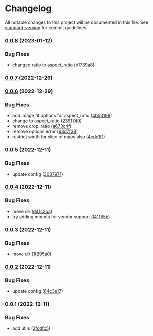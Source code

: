 # Changelog

All notable changes to this project will be documented in this file. See [standard-version](https://github.com/conventional-changelog/standard-version) for commit guidelines.

### [0.0.8](/github.com/future-wd/hugo-imaging-common/compare/v0.0.7...v0.0.8) (2023-01-12)


### Bug Fixes

* changed ratio to aspect_ratio ([b1739a8](/github.com/future-wd/hugo-imaging-common/commit/b1739a8319a7f5e984b10aa43eb5afe6fd9eae67))

### [0.0.7](/github.com/future-wd/hugo-imaging-common/compare/v0.0.6...v0.0.7) (2022-12-29)

### [0.0.6](/github.com/future-wd/hugo-imaging-common/compare/v0.0.5...v0.0.6) (2022-12-29)


### Bug Fixes

* add image fit options for aspect_ratio ([4b50199](/github.com/future-wd/hugo-imaging-common/commit/4b50199768b715f8992e5308d2da747096b8c9f0))
* change to aspect_ratio ([2391749](/github.com/future-wd/hugo-imaging-common/commit/23917491e31873067fce217d96585c669db12203))
* remove crop_ratio ([a673c4f](/github.com/future-wd/hugo-imaging-common/commit/a673c4f6992940ba14ad036726e03641f60247e8))
* remove options error ([63d7f38](/github.com/future-wd/hugo-imaging-common/commit/63d7f38a50c0b0a3bd82cf83e1f58cfc1eff6d6a))
* restrict width for slice of maps also ([4cde1f1](/github.com/future-wd/hugo-imaging-common/commit/4cde1f1c0664ce1d1233edefa0cfc3011136f9f0))

### [0.0.5](/github.com/future-wd/hugo-imaging-common/compare/v0.0.4...v0.0.5) (2022-12-11)


### Bug Fixes

* update config ([3037971](/github.com/future-wd/hugo-imaging-common/commit/3037971eacdb8a1a3407e4d03370b6b80e956764))

### [0.0.4](/github.com/future-wd/hugo-imaging-common/compare/v0.0.3...v0.0.4) (2022-12-11)


### Bug Fixes

* move dir ([d41c2ba](/github.com/future-wd/hugo-imaging-common/commit/d41c2baae81450c7beb19a749bd712707e46056e))
* try adding mounts for vendor support ([f41185b](/github.com/future-wd/hugo-imaging-common/commit/f41185bd4800bb0347d8de5714eeede5140cdf65))

### [0.0.3](/github.com/future-wd/hugo-imaging-common/compare/v0.0.2...v0.0.3) (2022-12-11)


### Bug Fixes

* move dir ([1f295a0](/github.com/future-wd/hugo-imaging-common/commit/1f295a0cec773281755e6e448b81ad201ff216d2))

### [0.0.2](/github.com/future-wd/hugo-imaging-common/compare/v0.0.1...v0.0.2) (2022-12-11)


### Bug Fixes

* update config ([64c3e17](/github.com/future-wd/hugo-imaging-common/commit/64c3e17f7ee778025913af26abcd64e8ee0fde7f))

### 0.0.1 (2022-12-11)


### Bug Fixes

* add utils ([2fcdfc5](/github.com/future-wd/hugo-imaging-common/commit/2fcdfc59594cbec303ed1d12ccd8b6f90fb36699))

